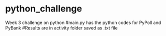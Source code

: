 # python_challenge
Week 3 challenge on python
#main.py has the python codes for PyPoll and PyBank
#Results are in activity folder saved as .txt file
